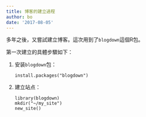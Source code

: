 ```yaml
---
title: 博客的建立過程
author: bo
date: '2017-08-05'
---
```


多年之後，又嘗試建立博客。這次用到了`blogdown`這個R包。

第一次建立的具體步驟如下：

1. 安装`blogdown`包：  
   ```
   install.packages("blogdown")
   ```
2. 建立站点：  
   ```
   library(blogdown)
   mkdir("~/my_site")
   new_site()
   ```

